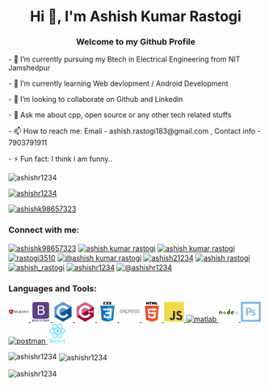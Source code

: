 




<h1 align="center">Hi 👋, I'm Ashish Kumar Rastogi</h1>
<h3 align="center">Welcome to my Github Profile</h3>
<p align="left"> - 🔭 I’m currently pursuing my Btech in Electrical Engineering from NIT Jamshedpur</p>
<p align="left">- 🌱 I’m currently learning Web devlopment / Android Development</p>
<p align="left">- 👯 I’m looking to collaborate on Github and Linkedin</p>
<p align="left">- 💬 Ask me about cpp, open source or any other tech related stuffs</p>
<p align="left">- 📫 How to reach me: Email - ashish.rastogi183@gmail.com , Contact info - 7903791911</p>
<p align="left>- 😄 Pronouns: He/His</p>
<p align="left">- ⚡ Fun fact: I think i am funny..</p>

<p align="left"> <img src="https://komarev.com/ghpvc/?username=ashishr1234&label=Profile%20views&color=0e75b6&style=flat" alt="ashishr1234" /> </p>

<p align="left"> <a href="https://github.com/ryo-ma/github-profile-trophy"><img src="https://github-profile-trophy.vercel.app/?username=ashishr1234" alt="ashishr1234" /></a> </p>

<p align="left"> <a href="https://twitter.com/AshishK98657323" target="blank"><img src="https://img.shields.io/twitter/follow/ashishk98657323?logo=twitter&style=for-the-badge" alt="ashishk98657323" /></a> </p>

<h3 align="left">Connect with me:</h3>
<p align="left">
<a href="https://twitter.com/AshishK98657323" target="blank"><img align="center" src="https://raw.githubusercontent.com/rahuldkjain/github-profile-readme-generator/master/src/images/icons/Social/twitter.svg" alt="ashishk98657323" height="30" width="40" /></a>
<a href="https://linkedin.com/in/ashish-kumar-rastogi-0542a318a" target="blank"><img align="center" src="https://raw.githubusercontent.com/rahuldkjain/github-profile-readme-generator/master/src/images/icons/Social/linked-in-alt.svg" alt="ashish kumar rastogi" height="30" width="40" /></a>
<a href="https://fb.com/Ashish Rastogi" target="blank"><img align="center" src="https://raw.githubusercontent.com/rahuldkjain/github-profile-readme-generator/master/src/images/icons/Social/facebook.svg" alt="ashish kumar rastogi" height="30" width="40" /></a>
<a href="https://instagram.com/rastogi3510" target="blank"><img align="center" src="https://raw.githubusercontent.com/rahuldkjain/github-profile-readme-generator/master/src/images/icons/Social/instagram.svg" alt="rastogi3510" height="30" width="40" /></a>
<a href="https://medium.com/@Ashish Kumar Rastogi" target="blank"><img align="center" src="https://raw.githubusercontent.com/rahuldkjain/github-profile-readme-generator/master/src/images/icons/Social/medium.svg" alt="@ashish kumar rastogi" height="30" width="40" /></a>
<a href="https://www.codechef.com/users/Ashish21234" target="blank"><img align="center" src="https://cdn.jsdelivr.net/npm/simple-icons@3.1.0/icons/codechef.svg" alt="ashish21234" height="30" width="40" /></a>
<a href="https://www.hackerrank.com/Ashish_Rastogi" target="blank"><img align="center" src="https://raw.githubusercontent.com/rahuldkjain/github-profile-readme-generator/master/src/images/icons/Social/hackerrank.svg" alt="ashish rastogi" height="30" width="40" /></a>
<a href="https://codeforces.com/profile/Ashish_Rastogi" target="blank"><img align="center" src="https://cdn.jsdelivr.net/npm/simple-icons@3.0.1/icons/codeforces.svg" alt="ashish_rastogi" height="30" width="40" /></a>
<a href="https://www.leetcode.com/Ashishr1234" target="blank"><img align="center" src="https://raw.githubusercontent.com/rahuldkjain/github-profile-readme-generator/master/src/images/icons/Social/leet-code.svg" alt="ashishr1234" height="30" width="40" /></a>
<a href="https://www.hackerearth.com/@Ashishr1234" target="blank"><img align="center" src="https://raw.githubusercontent.com/rahuldkjain/github-profile-readme-generator/master/src/images/icons/Social/hackerearth.svg" alt="@ashishr1234" height="30" width="40" /></a>
</p>

<h3 align="left">Languages and Tools:</h3>
<p align="left"> <a href="https://angular.io" target="_blank"> <img src="https://raw.githubusercontent.com/devicons/devicon/master/icons/angularjs/angularjs-original-wordmark.svg" alt="angularjs" width="40" height="40"/> </a> <a href="https://getbootstrap.com" target="_blank"> <img src="https://raw.githubusercontent.com/devicons/devicon/master/icons/bootstrap/bootstrap-plain-wordmark.svg" alt="bootstrap" width="40" height="40"/> </a> <a href="https://www.cprogramming.com/" target="_blank"> <img src="https://raw.githubusercontent.com/devicons/devicon/master/icons/c/c-original.svg" alt="c" width="40" height="40"/> </a> <a href="https://www.w3schools.com/cpp/" target="_blank"> <img src="https://raw.githubusercontent.com/devicons/devicon/master/icons/cplusplus/cplusplus-original.svg" alt="cplusplus" width="40" height="40"/> </a> <a href="https://www.w3schools.com/css/" target="_blank"> <img src="https://raw.githubusercontent.com/devicons/devicon/master/icons/css3/css3-original-wordmark.svg" alt="css3" width="40" height="40"/> </a> <a href="https://expressjs.com" target="_blank"> <img src="https://raw.githubusercontent.com/devicons/devicon/master/icons/express/express-original-wordmark.svg" alt="express" width="40" height="40"/> </a> <a href="https://www.w3.org/html/" target="_blank"> <img src="https://raw.githubusercontent.com/devicons/devicon/master/icons/html5/html5-original-wordmark.svg" alt="html5" width="40" height="40"/> </a> <a href="https://developer.mozilla.org/en-US/docs/Web/JavaScript" target="_blank"> <img src="https://raw.githubusercontent.com/devicons/devicon/master/icons/javascript/javascript-original.svg" alt="javascript" width="40" height="40"/> </a> <a href="https://www.mathworks.com/" target="_blank"> <img src="https://upload.wikimedia.org/wikipedia/commons/2/21/Matlab_Logo.png" alt="matlab" width="40" height="40"/> </a> <a href="https://nodejs.org" target="_blank"> <img src="https://raw.githubusercontent.com/devicons/devicon/master/icons/nodejs/nodejs-original-wordmark.svg" alt="nodejs" width="40" height="40"/> </a> <a href="https://www.photoshop.com/en" target="_blank"> <img src="https://raw.githubusercontent.com/devicons/devicon/master/icons/photoshop/photoshop-line.svg" alt="photoshop" width="40" height="40"/> </a> <a href="https://postman.com" target="_blank"> <img src="https://www.vectorlogo.zone/logos/getpostman/getpostman-icon.svg" alt="postman" width="40" height="40"/> </a> <a href="https://reactjs.org/" target="_blank"> <img src="https://raw.githubusercontent.com/devicons/devicon/master/icons/react/react-original-wordmark.svg" alt="react" width="40" height="40"/> </a> </p>

<p><img align="left" src="https://github-readme-stats.vercel.app/api/top-langs?username=ashishr1234&show_icons=true&locale=en&layout=compact" alt="ashishr1234" /></p>

<p>&nbsp;<img align="center" src="https://github-readme-stats.vercel.app/api?username=ashishr1234&show_icons=true&locale=en" alt="ashishr1234" /></p>

<p><img align="center" src="https://github-readme-streak-stats.herokuapp.com/?user=ashishr1234&" alt="ashishr1234" /></p>


